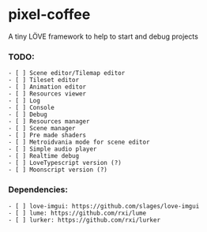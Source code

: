 # pixel-coffee
A tiny LÖVE framework to help to start and debug projects

### TODO: ###
	- [ ] Scene editor/Tilemap editor
	- [ ] Tileset editor
	- [ ] Animation editor
	- [ ] Resources viewer
	- [ ] Log
	- [ ] Console
	- [ ] Debug
	- [ ] Resources manager
	- [ ] Scene manager
	- [ ] Pre made shaders
	- [ ] Metroidvania mode for scene editor
	- [ ] Simple audio player
	- [ ] Realtime debug
	- [ ] LoveTypescript version (?)
	- [ ] Moonscript version (?)

### Dependencies: ###
	- [ ] love-imgui: https://github.com/slages/love-imgui
	- [ ] lume: https://github.com/rxi/lume
	- [ ] lurker: https://github.com/rxi/lurker
